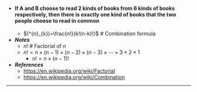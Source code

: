 - #### If A and B choose to read 2 kinds of books from 6 kinds of books respectively, then there is exactly one kind of books that the two people choose to read in common
    - $(^{n}_{k})=\frac{n!}{k!(n-k)!}$ # Combination formula
- ***Notes***
    - $n!$ # Factorial of $n$
    - $n!=n\times (n-1)\times (n-2)\times (n-3)\times \cdots \times 3\times 2\times 1$
        - $n!=n\times(n-1)!$
- ***References***
    - https://en.wikipedia.org/wiki/Factorial
    - https://en.wikipedia.org/wiki/Combination
- ---

